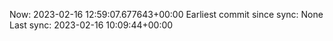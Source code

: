 Now: 2023-02-16 12:59:07.677643+00:00 Earliest commit since sync: None Last sync: 2023-02-16 10:09:44+00:00
